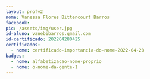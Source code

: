 ```yaml
---
layout: profv2
nome: Vanessa Flores Bittencourt Barros
facebook: 
pic: /assets/img/user.jpg
id-aluno: vanebibarros.gmail.com
id-certificado: 202204280425
certificados:
  - nome: certificado-importancia-do-nome-2022-04-28
badges:
  - nome: alfabetizacao-nome-proprio
  - nome: o-nome-da-gente-1
---
```

